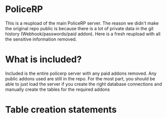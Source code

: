 # PoliceRP
This is a reupload of the main PoliceRP server. The reason we didn't make the original repo public is because there is a lot of private data in the git history (Webhook/passwords/paid addon). Here is a fresh reupload with all the sensitive information removed.

# What is included?
Included is the entire policerp server with any paid addons removed. Any public addons used are still in the repo. For the most part, you should be able to just load the server if you create the right database connections and manually create the tables for the required addons

# Table creation statements